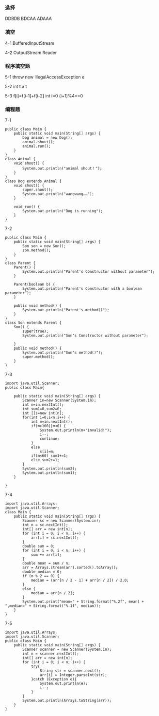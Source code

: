 ### 选择

DDBDB  BDCAA  ADAAA



### 填空

4-1
    BufferedInputStream

4-2
    OutputStream
    Reader

### 程序填空题

5-1
    throw  new
    IllegalAccessException e

5-2
    int t a
    t

5-3
    f[i]=f[i-1]+f[i-2]
    int i=0
    (i+1)%4==0

### 编程题
7-1

    public class Main {
        public static void main(String[] args) {
            Dog animal = new Dog();
            animal.shout();
            animal.run();
        }
    }
    class Animal {
        void shout() {
            System.out.println("animal shout！");
        }
    }
    class Dog extends Animal {
        void shout() {
            super.shout();
            System.out.println("wangwang……");
        }

        void run() {
            System.out.println("Dog is running");
        }
    }


7-2

    public class Main {
        public static void main(String[] args) {
            Son son = new Son();
            son.method();
        }
    }
    class Parent {
        Parent() {
            System.out.println("Parent's Constructor without parameter");
        }

        Parent(boolean b) {
            System.out.println("Parent's Constructor with a boolean parameter");
        }

        public void method() {
            System.out.println("Parent's method()");
        }
    }
    class Son extends Parent {
        Son() {
            super(true);
            System.out.println("Son's Constructor without parameter");

        }
        public void method() {
            System.out.println("Son's method()");
            super.method();
        }
    }

7-3

    import java.util.Scanner;
    public class Main{

        public static void main(String[] args) {
            Scanner in=new Scanner(System.in);
            int n=in.nextInt();
            int sum1=0,sum2=0;
            int []s=new int[n];
            for(int i=0;i<n;i++) {
                int m=in.nextInt();
                if(m>100||m<0) {
                    System.out.println(m+"invalid!");
                    i--;
                    continue;
                }
                else
                    s[i]=m;
                if(m<60) sum1+=1;
                else sum2+=1;
            }
            System.out.println(sum2);
            System.out.println(sum1);
        }

    }

7-4

    import java.util.Arrays;
    import java.util.Scanner;
    class Main {
        public static void main(String[] args) {
            Scanner sc = new Scanner(System.in);
            int n = sc.nextInt();
            int[] arr = new int[n];
            for (int i = 0; i < n; i++) {
                arr[i] = sc.nextInt();
            }
            double sum = 0;
            for (int i = 0; i < n; i++) {
                sum += arr[i];
            }
            double mean = sum / n;
            arr = Arrays.stream(arr).sorted().toArray();
            double median = 0;
            if (n % 2 == 0) {
                median = (arr[n / 2 - 1] + arr[n / 2]) / 2.0;
            }
            else {
                median = arr[n / 2];
            }
            System.out.print("mean=" + String.format("%.2f", mean) + ",median=" + String.format("%.1f", median));
        }
    }

7-5

    import java.util.Arrays;
    import java.util.Scanner;
    public class Main {
        public static void main(String[] args) {
            Scanner scanner = new Scanner(System.in);
            int n = scanner.nextInt();
            int[] arr = new int[n];
            for (int i = 0; i < n; i++) {
                try{
                    String str = scanner.next();
                    arr[i] = Integer.parseInt(str);
                }catch (Exception e){
                    System.out.println(e);
                    i--;
                }
            }
            System.out.println(Arrays.toString(arr));
        }
    }

